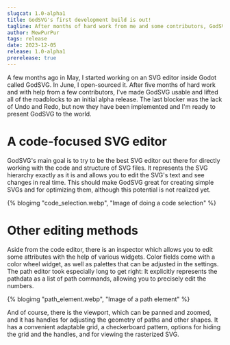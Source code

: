 ```yaml
---
slugcat: 1.0-alpha1
title: GodSVG's first development build is out!
tagline: After months of hard work from me and some contributors, GodSVG is finally usable and all roadblocks to an initial alpha release have been lifted. Time to present it to the world!
author: MewPurPur
tags: release
date: 2023-12-05
release: 1.0-alpha1
prerelease: true
---
```


A few months ago in May, I started working on an SVG editor inside Godot called GodSVG. In June, I open-sourced it. After five months of hard work and with help from a few contributors, I've made GodSVG usable and lifted all of the roadblocks to an initial alpha release. The last blocker was the lack of Undo and Redo, but now they have been implemented and I'm ready to present GodSVG to the world.

# A code-focused SVG editor

GodSVG's main goal is to try to be the best SVG editor out there for directly working with the code and structure of SVG files. It represents the SVG hierarchy exactly as it is and allows you to edit the SVG's text and see changes in real time. This should make GodSVG great for creating simple SVGs and for optimizing them, although this potential is not realized yet.

{% blogimg "code_selection.webp", "Image of doing a code selection" %}

# Other editing methods

Aside from the code editor, there is an inspector which allows you to edit some attributes with the help of various widgets. Color fields come with a color wheel widget, as well as palettes that can be adjusted in the settings. The path editor took especially long to get right: It explicitly represents the pathdata as a list of path commands, allowing you to precisely edit the numbers.

{% blogimg "path_element.webp", "Image of a path element" %}

And of course, there is the viewport, which can be panned and zoomed, and it has handles for adjusting the geometry of paths and other shapes. It has a convenient adaptable grid, a checkerboard pattern, options for hiding the grid and the handles, and for viewing the rasterized SVG.
